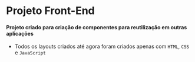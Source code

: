 # Projeto Front-End

#### Projeto criado para criação de componentes para reutilização em outras aplicações

 - Todos os layouts criados até agora foram criados apenas com `HTML`, `CSS` e `JavaScript`